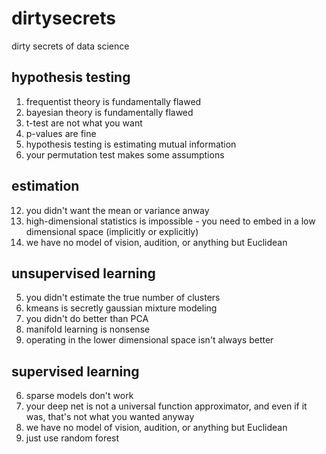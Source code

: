 # dirtysecrets
dirty secrets of data science


## hypothesis testing

1. frequentist theory is fundamentally flawed
2. bayesian theory is fundamentally flawed
3. t-test are not what you want
4. p-values are fine
8. hypothesis testing is estimating mutual information
13. your permutation test makes some assumptions


## estimation

12. you didn't want the mean or variance anway
15. high-dimensional statistics is impossible - you need to embed in a low dimensional space (implicitly or explicitly)
16. we have no model of vision, audition, or anything but Euclidean


## unsupervised learning

5. you didn't estimate the true number of clusters
6. kmeans is secretly gaussian mixture modeling
9. you didn't do better than PCA
10. manifold learning is nonsense
11. operating in the lower dimensional space isn't always better

## supervised learning

6. sparse models don't work
7. your deep net is not a universal function approximator, and even if it was, that's not what you wanted anyway
16. we have no model of vision, audition, or anything but Euclidean
1. just use random forest






